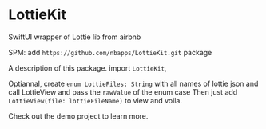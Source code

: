 # LottieKit

SwiftUI wrapper of Lottie lib from airbnb

SPM: add `https://github.com/nbapps/LottieKit.git` package

A description of this package.
import `LottieKit`, 

Optiannal, create `enum LottieFiles: String` with all names of lottie json and call LottieView and pass the `rawValue` of the enum case
Then just add `LottieView(file: lottieFileName)` to view and voila.

Check out the demo project to learn more.

